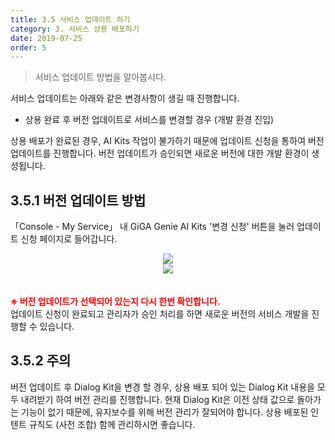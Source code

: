 ```yaml
---
title: 3.5 서비스 업데이트 하기
category: 3. 서비스 상용 배포하기
date: 2019-07-25
order: 5
---
```


> 서비스 업데이트 방법을 알아봅시다.

서비스 업데이트는 아래와 같은 변경사항이 생길 때 진행합니다.

- 상용 완료 후 버전 업데이트로 서비스를 변경할 경우 (개발 환경 진입)

상용 배포가 완료된 경우, AI Kits 작업이 불가하기 때문에 업데이트 신청을 통하여 버전 업데이트를 진행합니다. 버전 업데이트가 승인되면 새로운 버전에 대한 개발 환경이 생성됩니다. 

## 3.5.1 버전 업데이트 방법


「Console - My Service」 내 GiGA Genie AI Kits '변경 신청' 버튼을 눌러 업데이트 신청 페이지로 들어갑니다.

<center><img src = "https://user-images.githubusercontent.com/36177711/61845144-11bb3e00-aedd-11e9-9f09-4dfda603d681.png"></center>

<center><img src = "https://user-images.githubusercontent.com/36177711/61845837-d40be480-aedf-11e9-8411-a347716fe982.png" style="margin-bottom:20px"></center>

**<span style="color:red">※ 버전 업데이트가 선택되어 있는지 다시 한번 확인합니다.</span>**  
업데이트 신청이 완료되고 관리자가 승인 처리를 하면 새로운 버전의 서비스 개발을 진행할 수 있습니다. 

## 3.5.2 주의

버전 업데이트 후 Dialog Kit을 변경 할 경우, 상용 배포 되어 있는 Dialog Kit 내용을 모두 내려받기 하여 버전 관리를 진행합니다. 현재 Dialog Kit은 이전 상태 값으로 돌아가는 기능이 없기 때문에, 유지보수를 위해 버전 관리가 잘되어야 합니다. 상용 배포된 인텐트 규칙도 (사전 조합) 함께 관리하시면 좋습니다.